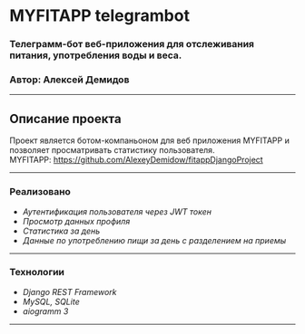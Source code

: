 # **MYFITAPP telegrambot**
### Телеграмм-бот веб-приложения для отслеживания питания, употребления воды и веса.
### Автор: Алексей Демидов

---

## Описание проекта
Проект является ботом-компаньоном для веб приложения MYFITAPP и позволяет просматривать статистику пользователя.   
MYFITAPP: https://github.com/AlexeyDemidow/fitappDjangoProject  

---
### Реализовано

- _Аутентификация пользователя через JWT токен_
- _Просмотр данных профиля_
- _Статистика за день_
- _Данные по употреблению пищи за день с разделением на приемы_

---
### Технологии

- _Django REST Framework_
- _MySQL, SQLite_
- _aiogramm 3_

---
